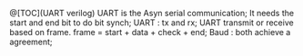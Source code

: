 @[TOC](UART verilog)
UART is the Asyn serial communication;
It needs the start and end bit to do bit synch;
UART : tx and rx;
UART transmit or receive based on frame.
frame = start + data + check + end;
Baud : both achieve a agreement;
